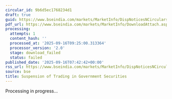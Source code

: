 ```yaml
---
circular_id: 9b6d5ec1768234d1
draft: true
guid: https://www.bseindia.com/markets/MarketInfo/DispNoticesNCirculars.aspx?Noticeid={C94FF44B-DA52-43C1-BC6A-07471732F65E}&noticeno=20250916-5&dt=09/16/2025&icount=5&totcount=16&flag=0
pdf_url: https://www.bseindia.com/markets/MarketInfo/DownloadAttach.aspx?id=20250916-5&attachedId=
processing:
  attempts: 1
  content_hash: ''
  processed_at: '2025-09-16T09:25:00.313364'
  processor_version: '2.0'
  stage: download_failed
  status: failed
published_date: '2025-09-16T07:42:42+00:00'
rss_url: https://www.bseindia.com/markets/MarketInfo/DispNoticesNCirculars.aspx?Noticeid={C94FF44B-DA52-43C1-BC6A-07471732F65E}&noticeno=20250916-5&dt=09/16/2025&icount=5&totcount=16&flag=0
source: bse
title: Suspension of Trading in Government Securities
---
```


Processing in progress...